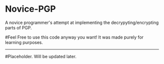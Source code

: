 Novice-PGP
==========

A novice programmer's attempt at implementing the decrypyting/encrypting parts of PGP.

#Feel Free to use this code anyway you want! It was made purely for learning purposes.

----------------------------------------------------------------------------------------------
#Placeholder. Will be updated later.